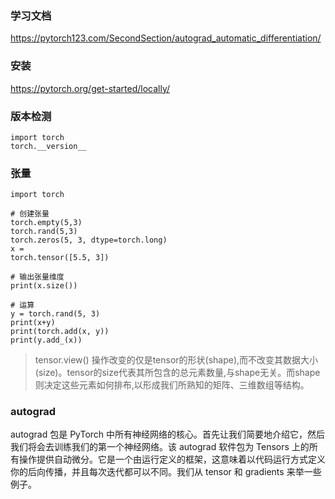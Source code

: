 ### 学习文档
https://pytorch123.com/SecondSection/autograd_automatic_differentiation/

### 安装
https://pytorch.org/get-started/locally/

### 版本检测
```
import torch
torch.__version__
```

### 张量
```
import torch

# 创建张量
torch.empty(5,3)
torch.rand(5,3)
torch.zeros(5, 3, dtype=torch.long)
x = 
torch.tensor([5.5, 3])

# 输出张量维度
print(x.size())

# 运算
y = torch.rand(5, 3)
print(x+y)
print(torch.add(x, y))
print(y.add_(x))
```
>tensor.view() 操作改变的仅是tensor的形状(shape),而不改变其数据大小(size)。tensor的size代表其所包含的总元素数量,与shape无关。而shape则决定这些元素如何排布,以形成我们所熟知的矩阵、三维数组等结构。

### autograd
autograd 包是 PyTorch 中所有神经网络的核心。首先让我们简要地介绍它，然后我们将会去训练我们的第一个神经网络。该 autograd 软件包为 Tensors 上的所有操作提供自动微分。它是一个由运行定义的框架，这意味着以代码运行方式定义你的后向传播，并且每次迭代都可以不同。我们从 tensor 和 gradients 来举一些例子。